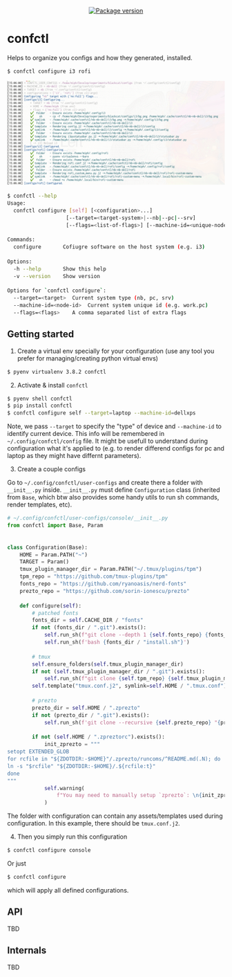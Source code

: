 <p align="center">
    <a href="https://pypi.org/project/confctl/">
        <img src="https://badge.fury.io/py/confctl.svg" alt="Package version">
    </a>
</p>

# confctl

Helps to organize you configs and how they generated, installed.

```sh
$ confctl configure i3 rofi
```

![Example execution](https://github.com/miphreal/confctl/raw/master/docs/example_output.png)


```sh
$ confctl --help
Usage:
  confctl configure [self] [<configuration>...]
                   [--target=<target-system>|--nb|--pc|--srv]
                   [--flags=<list-of-flags>] [--machine-id=<unique-node-id>]

Commands:
  configure       Cofiugre software on the host system (e.g. i3)

Options:
  -h --help       Show this help
  -v --version    Show version

Options for `confctl configure`:
  --target=<target>  Current system type (nb, pc, srv)
  --machine-id=<node-id>  Current system unique id (e.g. work.pc)
  --flags=<flags>    A comma separated list of extra flags
  ```

## Getting started

1. Create a virtual env specially for your configuration (use any tool you prefer for managing/creating python virtual envs)

```sh
$ pyenv virtualenv 3.8.2 confctl
```

2. Activate & install `confctl`
```sh
$ pyenv shell confctl
$ pip install confctl
$ confctl configure self --target=laptop --machine-id=dellxps
```

Note, we pass `--target` to specify the "type" of device and `--machine-id` to identify current device.
This info will be remembered in `~/.config/confctl/config` file. It might be usefull to understand
during configuration what it's applied to (e.g. to render differend configs for pc and laptop as
they might have differnt parameters).

3. Create a couple configs

Go to `~/.config/confctl/user-configs` and create there a folder with `__init__.py` inside.
`__init__.py` must define `Configuration` class (inherited from `Base`, which btw also provides some handy utils to run sh commands, render templates, etc).

```py
# ~/.config/confctl/user-configs/console/__init__.py
from confctl import Base, Param


class Configuration(Base):
    HOME = Param.PATH("~")
    TARGET = Param()
    tmux_plugin_manager_dir = Param.PATH("~/.tmux/plugins/tpm")
    tpm_repo = "https://github.com/tmux-plugins/tpm"
    fonts_repo = "https://github.com/ryanoasis/nerd-fonts"
    prezto_repo = "https://github.com/sorin-ionescu/prezto"

    def configure(self):
        # patched fonts
        fonts_dir = self.CACHE_DIR / "fonts"
        if not (fonts_dir / ".git").exists():
            self.run_sh(f"git clone --depth 1 {self.fonts_repo} {fonts_dir}")
            self.run_sh(f'bash {fonts_dir / "install.sh"}')

        # tmux
        self.ensure_folders(self.tmux_plugin_manager_dir)
        if not (self.tmux_plugin_manager_dir / ".git").exists():
            self.run_sh(f"git clone {self.tpm_repo} {self.tmux_plugin_manager_dir}")
        self.template("tmux.conf.j2", symlink=self.HOME / ".tmux.conf")

        # prezto
        prezto_dir = self.HOME / ".zprezto"
        if not (prezto_dir / ".git").exists():
            self.run_sh(f'git clone --recursive {self.prezto_repo} "{prezto_dir}"')

        if not (self.HOME / ".zpreztorc").exists():
            init_zprezto = """
setopt EXTENDED_GLOB
for rcfile in "${ZDOTDIR:-$HOME}"/.zprezto/runcoms/^README.md(.N); do
ln -s "$rcfile" "${ZDOTDIR:-$HOME}/.${rcfile:t}"
done
"""
            self.warning(
                f"You may need to manually setup `zprezto`: \n{init_zprezto}"
            )
```

The folder with configuration can contain any assets/templates used during configuration.
In this example, there should be `tmux.conf.j2`.


4. Then you simply run this configuration

```sh
$ confctl configure console
```

Or just

```sh
$ confctl configure
```
which will apply all defined configurations.

## API

TBD


## Internals

TBD


